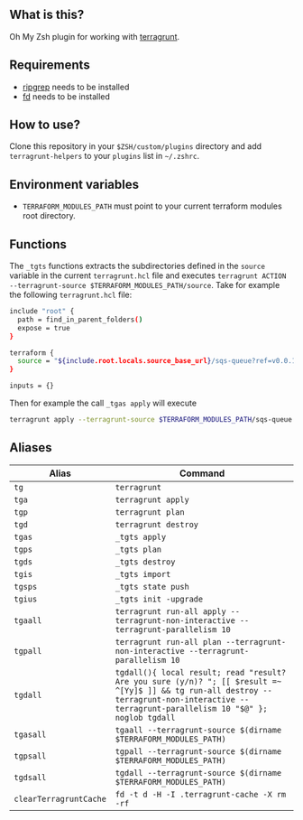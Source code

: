 ## What is this?
Oh My Zsh plugin for working with [terragrunt](https://terragrunt.gruntwork.io/).
## Requirements
- [ripgrep](https://github.com/BurntSushi/ripgrep) needs to be installed
- [fd](https://github.com/sharkdp/fd) needs to be installed
## How to use?
Clone this repository in your `$ZSH/custom/plugins` directory and add `terragrunt-helpers` to your `plugins` list in `~/.zshrc`.
## Environment variables
- `TERRAFORM_MODULES_PATH` must point to your current terraform modules root directory.
## Functions
The `_tgts` functions extracts the subdirectories defined in the `source` variable in the current `terragrunt.hcl` file and executes `terragrunt ACTION --terragrunt-source $TERRAFORM_MODULES_PATH/source`. Take for example the following `terragrunt.hcl` file:
```bash
include "root" {
  path = find_in_parent_folders()
  expose = true
}

terraform {
  source = "${include.root.locals.source_base_url}/sqs-queue?ref=v0.0.1"
}

inputs = {}
```
Then for example the call `_tgas apply` will execute
```bash
terragrunt apply --terragrunt-source $TERRAFORM_MODULES_PATH/sqs-queue
```

## Aliases
| Alias     | Command                   |
| --------- | ------------------------- |
| `tg`      | `terragrunt`              |
| `tga`     | `terragrunt apply`        |
| `tgp`     | `terragrunt plan`         |
| `tgd`     | `terragrunt destroy`      |
| `tgas`    | `_tgts apply`                                                                                                                                                                              |
| `tgps`    | `_tgts plan`                                                                                                                                                                               |
| `tgds`    | `_tgts destroy`                                                                                                                                                                            |
| `tgis`    | `_tgts import`                                                                                                                                                                             |
| `tgsps`   | `_tgts state push`|
| `tgius` | `_tgts init -upgrade` |
| `tgaall`  | `terragrunt run-all apply --terragrunt-non-interactive --terragrunt-parallelism 10`                                                                                                        |
| `tgpall`  | `terragrunt run-all plan --terragrunt-non-interactive --terragrunt-parallelism 10`                                                                                                         |
| `tgdall`  | `tgdall(){ local result; read "result?Are you sure (y/n)? "; [[ $result =~ ^[Yy]$ ]] && tg run-all destroy --terragrunt-non-interactive --terragrunt-parallelism 10 "$@" }; noglob tgdall` |
| `tgasall` | `tgaall --terragrunt-source $(dirname $TERRAFORM_MODULES_PATH)`                                                                                                                            |
| `tgpsall` | `tgpall --terragrunt-source $(dirname $TERRAFORM_MODULES_PATH)`                                                                                                                            |
| `tgdsall` | `tgdall --terragrunt-source $(dirname $TERRAFORM_MODULES_PATH)`                                                                                                                            |
| `clearTerragruntCache` | `fd -t d -H -I .terragrunt-cache -X rm -rf`                                                                                                                                   |
